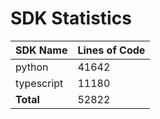 # SDK Statistics

| SDK Name | Lines of Code |
| -------- | ------------- |
| python | 41642 |
| typescript | 11180 |
| **Total** | 52822 |
